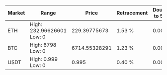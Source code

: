 | Market | Range | Price| Retracement | Doubles to 50% |
| --- | --- | --- | --- | --- |
| ETH | High: 232.96626601<br />Low: 0 | 229.39775673 | 1.53 % | 0.00 |
| BTC | High: 6798<br />Low: 0 | 6714.55328291 | 1.23 % | 0.00 |
| USDT | High: 0.999<br />Low: 0 | 0.995 | 0.40 % | 0.00 |
